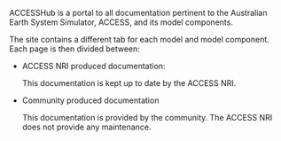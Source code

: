 
ACCESSHub is a portal to all documentation pertinent to the Australian Earth System Simulator, ACCESS, and its model components.

The site contains a different tab for each model and model component.
Each page is then divided between:

- ACCESS NRI produced documentation:

    This documentation is kept up to date by the ACCESS NRI.

- Community produced documentation

    This documentation is provided by the community. The ACCESS NRI does not provide any maintenance.

